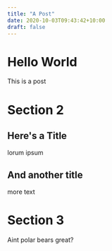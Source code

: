 ```yaml
---
title: "A Post"
date: 2020-10-03T09:43:42+10:00
draft: false
---
```


# Hello World

This is a post


# Section 2

## Here's a Title

lorum ipsum

## And another title

more text


# Section 3

Aint polar bears great?